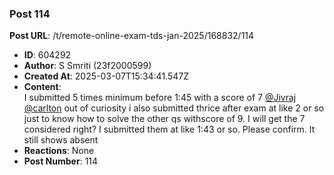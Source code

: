 ### Post 114
**Post URL**: /t/remote-online-exam-tds-jan-2025/168832/114
- **ID**: 604292
- **Author**: S Smriti (23f2000599)
- **Created At**: 2025-03-07T15:34:41.547Z
- **Content**:  
  I submitted 5 times minimum before 1:45 with a score of 7 <a class="mention" href="/u/jivraj">@Jivraj</a> <a class="mention" href="/u/carlton">@carlton</a> out of curiosity i also submitted thrice after exam at like 2 or so just to know how to solve the other qs withscore of 9. I will get the 7 considered right? I submitted them at like 1:43 or so. Please confirm. It still shows absent
- **Reactions**: None
- **Post Number**: 114

